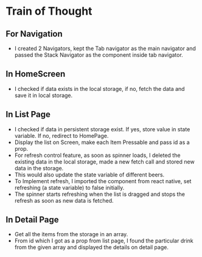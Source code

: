 # Train of Thought

## For Navigation
- I created 2 Navigators, kept the Tab navigator as the main navigator and passed the Stack Navigator as the component inside tab navigator.

## In HomeScreen
- I checked if data exists in the local storage, if no, fetch the data and save it in local storage.

## In List Page
- I checked if data in persistent storage exist. If yes, store value in state variable. If no, redirect to HomePage.
- Display the list on Screen, make each Item Pressable and pass id as a prop.
- For refresh control feature, as soon as spinner loads, I deleted the existing data in the local storage, made a new fetch call
and stored new data in the storage.
- This would also update the state variable of different beers.
- To Implement refresh, I imported the component from react native, set refreshing (a state variable) to false initially.
- The spinner starts refreshing when the list is dragged and stops the refresh as soon as new data is fetched.

## In Detail Page
- Get all the items from the storage in an array.
- From id which I got as a prop from list page, I found the particular drink from the given array and displayed the details on detail page.
